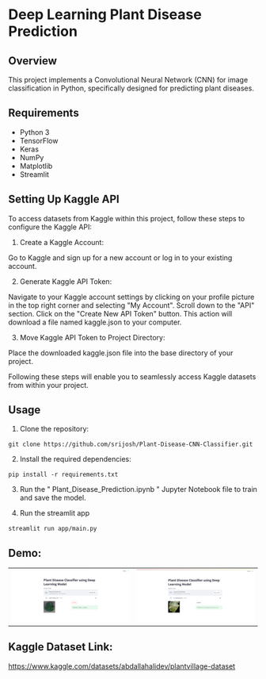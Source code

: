 # Deep Learning Plant Disease Prediction

## Overview

This project implements a Convolutional Neural Network (CNN) for image classification in Python, specifically designed for predicting plant diseases.

## Requirements

- Python 3
- TensorFlow
- Keras
- NumPy
- Matplotlib
- Streamlit

## Setting Up Kaggle API

To access datasets from Kaggle within this project, follow these steps to configure the Kaggle API:

1. Create a Kaggle Account:

Go to Kaggle and sign up for a new account or log in to your existing account.

2. Generate Kaggle API Token:

Navigate to your Kaggle account settings by clicking on your profile picture in the top right corner and selecting "My Account".
Scroll down to the "API" section.
Click on the "Create New API Token" button. This action will download a file named kaggle.json to your computer.

3. Move Kaggle API Token to Project Directory:

Place the downloaded kaggle.json file into the base directory of your project.

Following these steps will enable you to seamlessly access Kaggle datasets from within your project.

## Usage

1. Clone the repository:

```
git clone https://github.com/srijosh/Plant-Disease-CNN-Classifier.git
```

2. Install the required dependencies:

```
pip install -r requirements.txt
```

3. Run the " Plant_Disease_Prediction.ipynb " Jupyter Notebook file to train and save the model.

4. Run the streamlit app

```
streamlit run app/main.py
```

## Demo:

<table width="100%"> 
<tr>
<td width="50%">
<img src="demos/1.png">
</td> 
<td width="50%">
<img src="demos/2.png">  
</td>
</table>

## Kaggle Dataset Link:

https://www.kaggle.com/datasets/abdallahalidev/plantvillage-dataset
